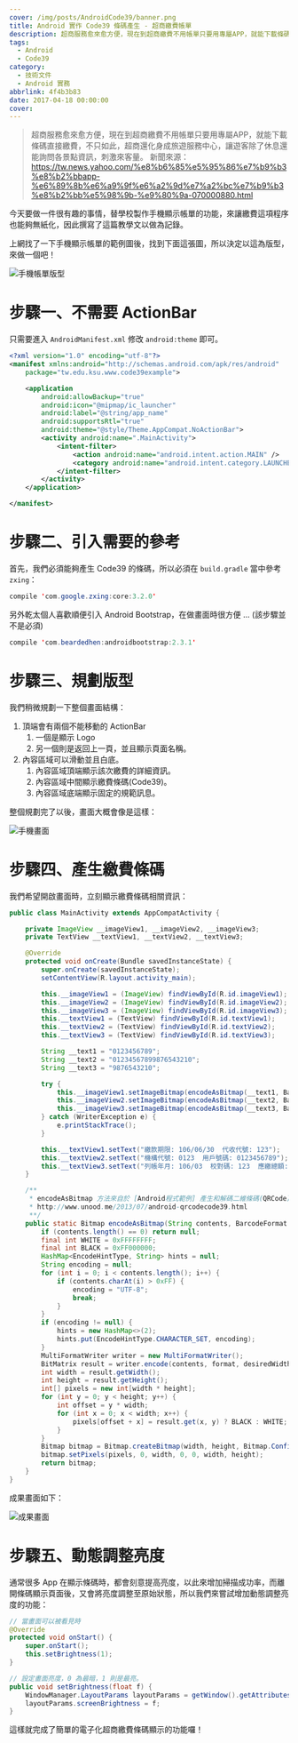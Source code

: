 ```yaml
---
cover: /img/posts/AndroidCode39/banner.png
title: Android 實作 Code39 條碼產生 - 超商繳費帳單
description: 超商服務愈來愈方便，現在到超商繳費不用帳單只要用專屬APP，就能下載條碼直接繳費 ...
tags:
  - Android
  - Code39
category:
  - 技術文件
  - Android 實務
abbrlink: 4f4b3b83
date: 2017-04-18 00:00:00
cover:
---
```


> 超商服務愈來愈方便，現在到超商繳費不用帳單只要用專屬APP，就能下載條碼直接繳費，不只如此，超商還化身成旅遊服務中心，讓遊客除了休息還能詢問各景點資訊，刺激來客量。
> 新聞來源：https://tw.news.yahoo.com/%e8%b6%85%e5%95%86%e7%b9%b3%e8%b2%bbapp-%e6%89%8b%e6%a9%9f%e6%a2%9d%e7%a2%bc%e7%b9%b3%e8%b2%bb%e5%98%9b-%e9%80%9a-070000880.html

今天要做一件很有趣的事情，替學校製作手機顯示帳單的功能，來讓繳費這項程序也能夠無紙化，因此撰寫了這篇教學文以做為記錄。

上網找了一下手機顯示帳單的範例圖後，找到下面這張圖，所以決定以這為版型，來做一個吧！

![手機帳單版型](/img/posts/AndroidCode39/1.png)

# 步驟一、不需要 ActionBar

只需要進入 `AndroidManifest.xml` 修改 `android:theme` 即可。

```xml
<?xml version="1.0" encoding="utf-8"?>
<manifest xmlns:android="http://schemas.android.com/apk/res/android"
    package="tw.edu.ksu.www.code39example">

    <application
        android:allowBackup="true"
        android:icon="@mipmap/ic_launcher"
        android:label="@string/app_name"
        android:supportsRtl="true"
        android:theme="@style/Theme.AppCompat.NoActionBar">
        <activity android:name=".MainActivity">
            <intent-filter>
                <action android:name="android.intent.action.MAIN" />
                <category android:name="android.intent.category.LAUNCHER" />
            </intent-filter>
        </activity>
    </application>

</manifest>
```

# 步驟二、引入需要的參考

首先，我們必須能夠產生 Code39 的條碼，所以必須在 `build.gradle` 當中參考 `zxing`：

```java
compile 'com.google.zxing:core:3.2.0'
```

另外乾太個人喜歡順便引入 Android Bootstrap，在做畫面時很方便 ... (該步驟並不是必須)

```java
compile 'com.beardedhen:androidbootstrap:2.3.1'
```

# 步驟三、規劃版型

我們稍微規劃一下整個畫面結構：

1. 頂端會有兩個不能移動的 ActionBar
    1. 一個是顯示 Logo
    2. 另一個則是返回上一頁，並且顯示頁面名稱。
2. 內容區域可以滑動並且白底。
    1. 內容區域頂端顯示該次繳費的詳細資訊。
    2. 內容區域中間顯示繳費條碼(Code39)。
    3. 內容區域底端顯示固定的規範訊息。

整個規劃完了以後，畫面大概會像是這樣：

![手機畫面](/img/posts/AndroidCode39/2.png)

# 步驟四、產生繳費條碼

我們希望開啟畫面時，立刻顯示繳費條碼相關資訊：

```java
public class MainActivity extends AppCompatActivity {

    private ImageView __imageView1, __imageView2, __imageView3;
    private TextView __textView1, __textView2, __textView3;

    @Override
    protected void onCreate(Bundle savedInstanceState) {
        super.onCreate(savedInstanceState);
        setContentView(R.layout.activity_main);

        this.__imageView1 = (ImageView) findViewById(R.id.imageView1);
        this.__imageView2 = (ImageView) findViewById(R.id.imageView2);
        this.__imageView3 = (ImageView) findViewById(R.id.imageView3);
        this.__textView1 = (TextView) findViewById(R.id.textView1);
        this.__textView2 = (TextView) findViewById(R.id.textView2);
        this.__textView3 = (TextView) findViewById(R.id.textView3);

        String __text1 = "0123456789";
        String __text2 = "01234567899876543210";
        String __text3 = "9876543210";

        try {
            this.__imageView1.setImageBitmap(encodeAsBitmap(__text1, BarcodeFormat.CODE_39, 900, 200));
            this.__imageView2.setImageBitmap(encodeAsBitmap(__text2, BarcodeFormat.CODE_39, 900, 200));
            this.__imageView3.setImageBitmap(encodeAsBitmap(__text3, BarcodeFormat.CODE_39, 900, 200));
        } catch (WriterException e) {
            e.printStackTrace();
        }

        this.__textView1.setText("繳款期限: 106/06/30  代收代號: 123");
        this.__textView2.setText("機構代號: 0123  用戶號碼: 0123456789");
        this.__textView3.setText("列帳年月: 106/03  校對碼: 123  應繳總額: $500");
    }

    /**
     * encodeAsBitmap 方法來自於 [Android程式範例] 產生和解碼二維條碼(QRCode)與一維條碼(CODE39)
     * http://www.unood.me/2013/07/android-qrcodecode39.html
     **/
    public static Bitmap encodeAsBitmap(String contents, BarcodeFormat format, int desiredWidth, int desiredHeight) throws WriterException {
        if (contents.length() == 0) return null;
        final int WHITE = 0xFFFFFFFF;
        final int BLACK = 0xFF000000;
        HashMap<EncodeHintType, String> hints = null;
        String encoding = null;
        for (int i = 0; i < contents.length(); i++) {
            if (contents.charAt(i) > 0xFF) {
                encoding = "UTF-8";
                break;
            }
        }
        if (encoding != null) {
            hints = new HashMap<>(2);
            hints.put(EncodeHintType.CHARACTER_SET, encoding);
        }
        MultiFormatWriter writer = new MultiFormatWriter();
        BitMatrix result = writer.encode(contents, format, desiredWidth, desiredHeight, hints);
        int width = result.getWidth();
        int height = result.getHeight();
        int[] pixels = new int[width * height];
        for (int y = 0; y < height; y++) {
            int offset = y * width;
            for (int x = 0; x < width; x++) {
                pixels[offset + x] = result.get(x, y) ? BLACK : WHITE;
            }
        }
        Bitmap bitmap = Bitmap.createBitmap(width, height, Bitmap.Config.ARGB_8888);
        bitmap.setPixels(pixels, 0, width, 0, 0, width, height);
        return bitmap;
    }
}
```

成果畫面如下：

![成果畫面](/img/posts/AndroidCode39/3.png)

# 步驟五、動態調整亮度

通常很多 App 在顯示條碼時，都會刻意提高亮度，以此來增加掃描成功率，而離開條碼顯示頁面後，又會將亮度調整至原始狀態，所以我們來嘗試增加動態調整亮度的功能：

```java
// 當畫面可以被看見時
@Override
protected void onStart() {
    super.onStart();
    this.setBrightness(1);
}

// 設定畫面亮度，0 為最暗，1 則是最亮。
public void setBrightness(float f) {
    WindowManager.LayoutParams layoutParams = getWindow().getAttributes();
    layoutParams.screenBrightness = f;
}
```

這樣就完成了簡單的電子化超商繳費條碼顯示的功能囉！

